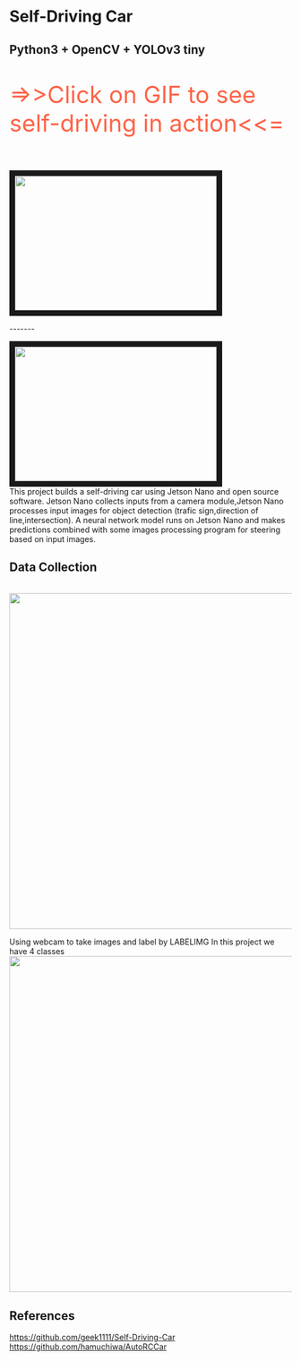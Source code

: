 # Self-Driving Car
## Python3 + OpenCV + YOLOv3 tiny

<p style="color:Tomato;font-size:300%;">=>>Click on GIF to see self-driving in action<<=</p>
</br>
<a href="https://www.youtube.com/watch?v=FiEcJnCTDOk
" target="_blank"><img src="https://lh3.googleusercontent.com/GOW0u-QGIn_rKuqkQIVAT9WscZGakfM0mChcR73S6xzkeeZL2Jr5p8nAUIpzPKJ_PSoT60r0Z53iDUs02Hisz1qe1NxaQL1lCLZxIUukTBuWDzQdVr4iX4csJMkUSePuLEz5miERFy98SNIfefBb163z31-t4Jpv7Ev8njr0_Lc9H4n1Ab91FAqg5FDK1t3pkjLoss5kGkFe3VfJi9whBlDUCWyL0ybFHmnFaQhmod5gu4O7jsW2NV_8JCxPN3yU89SfBc6FYBJDYJ9kTwYyAjYu5hUxEupqDTtt-aTBelnmoPsljzf364L0Jg0IXdBqjud9m_2S0qOsWH0gspfWMrhPFPs67yiH982npwMPaIkbqZXZaPKKYYat-NE5mYVtB4XV_4cetFkcIYC2msCf4_DgNfidpRBf3uKu7dH5g3jlHFtxl4P-7KNx9C7RcjF6cumEBzGAxQRED94EVBF0AOcohaiWdeSgbw1to2v7qkHxcSApB5KHOtmuKWqQFb1Iypx1jZE0DHBGy-x_03Q2BZ-jkaBpOQ-wdbLmhP-w64aLnLedXkSu_4i30IZWBSvLipz4SUJqdx2E_02yp3GfwiSsZoxHdBg245xcmbynfGjJoYUAOnujYXc_7RmGPEdfsiOG2_FAAG-JpDZXOW7ppafEm2jvJcpxdtTRg6VxCemPPGNPj1MORK3nyXpRSdLNjTYXWP67vpzFOGwvSWjJ4mBv=s250-k-rw-no" width="360" height="240" border="10" /></a>
</br>
<p>-------</p>
<a href="https://www.youtube.com/watch?v=FiEcJnCTDOk
" target="_blank"><img src="https://lh3.googleusercontent.com/TYOKntBHSvbR1lsVwdSzKE4ai13_t8TwKHAbUwjIz_nInBVqfOuIOFeb7SvtyUaNH8CNSY7UZpxTd82BTq-LqY0fgVLKYqoGZKONpSF67vAnOjez4177sReNWpDDZmqKVSrJ4CgzmJ6Zy9fCT246BFb0arfwXsSnjiib_QcprMvz6osTJMdBNQ8Mu1FHIZxPFGp7fLkbocKqq35mrmjmqv8mmPvSFkQrHTlURpIqJDhLwPB3k4BSQ_kvfz8cIkEMmO94myNRKfztEBf1zQT_oiKyncdMOvRcaOS-KxbR80yBG9AGHw9s0z-HCXsmU4_JkjK5ia2la6lEB8Phr1-v2V6scuOVnl9BYNo80gDz5j0gw1FL9LSv6Ifk_722hdruV1D4vjOPBd2MEWdkrOOAYwrJIzjVT4kopvZcPGrpYBv7iyU7XN1Rg-4pX6HgIwTzgz6CwlZodevhDIS91H8YIEAUuKV_BNiTgUzsryH0nfOKRsxql2qOPOyd7dc5Epfvpglb51o84klCP5uXCCNgNNA6rOKnOibVlePFZ8DnxbiYN3-uwfWOcPChf5Q93lTh1RnhDi-6EuEEElyfqcihizZHYFdvVcA0uZ0lf1uHo9ygO5xzG5YPXg0P-lgN5R3MZU1w7SHlxE66k7M0-Uw_JZlbdgAqS_16zAb_joPa0GW9n2L-PbtltISHPwt3hyVG_Q-y19naFPomNk2zac27Jfdr=w328-h185-no?authuser=0" width="360" height="240" border="10" /></a>
</br>
This project builds a self-driving car using Jetson Nano and open source software. Jetson Nano collects inputs from a camera module,Jetson Nano processes input images for object detection (trafic sign,direction of line,intersection). A neural network model runs on Jetson Nano and makes predictions combined with some images processing program for steering based on input images. 

## Data Collection
</br>
<img src="https://lh3.googleusercontent.com/HQKPdHileuAmyoBXMzMSXxkVAbKabhZUuwNmzNbTlLPt37aMVaFhSIWJTZv12ju2dkmCr22OuXJrCAgwwkwx5kTdI4nRXggHQqCv3ZN5lBYJYyGyRaLrPT92wZ_jcwMC-PL0hE-KWU1d04Mhl-pEpQLQTztSZVSd3Xm8xGMLdyU44ws3C_h9GY1poi3SQC1aKpZdW4PiwiVLLrF5o12S3jDB66sWR8sAE34n2jJnBaBD2_fpKkRtAtAOhC22X0QiE5ZChg4O-U_dh7mFef83Oz8a9XfXduW4dKerZQN5DlyVDoUVojst1vosl08-l3WGOh9MFkk7N9g-NTs1JI4QFP4zopYxFLe6aQ7E90Spq7qVBWbGWl-kArn_2a0tHtpDPVig1EFzCVSAkfH7CgYOT4WY7Y_71ehSdRP36rdAhyL6hhy9GwjHTtCK2_Bs7iGcKeJweVl1_hVFvGVaqwDWG1g39QFSwV6RvN9bnA0FCC_VdXDP6NLFfU35LLzJkNdJEEEwCFYjWdH-g-8UZMjcHV3e6CbPZxARLZThbziGyIj9zQiz3qxulmyKbvlfHPVUT6J8_uJtoHZRAXJOb0qfAF5eIItdeieSjXiYvKuZbjhQVBRo4CRXJW1QOWYExksd6jPy2ihmP1lE6mjsbAOu311nwq2YkeuWKVPp1pYMc82GOeKrXuIdf4ZdLnjNnEc8EWBuAmK2DdR69XPL60rCtaoE=w1366-h768-no?authuser=0" width="600">

Using webcam to take images and label by LABELIMG
In this project we have 4 classes
</br>
<img src="https://lh3.googleusercontent.com/2TpOfgfPaCp37Svvx6rOhKEpeDWwUMHPywBVVFA3qyMR4bpHZMzVr7Wxq-AIAn_aQSp6_QvFXa6fCpFI5dQlzZGmUVotRENZO0Km8zoeTQhZwlLsJE1uzZDxCmJFI2WNO8nijRupDz-bRUvinc0jmwPNNTfzW465btihJOuEeSYzzGH_ipf-iv-ivt4SGkxW9E9vAMIjur2tSiC1nA-qMYJZ04Ugk6VnLVaCRvQ5YCSPZLIXisoluoo8PWto53kNax5DaGXLX-oF7iP5cyuEkpDxm99pSUst_D5uJNg53FNOYs_OMJ_GYdxWWTDjMpVleo7KlyS7R0vVYSedqHOGsCacxBixBJ0VHnr99uf92w6w4zOcnxsqTJNRCiTj2tC7Quz0eHMYVCxlwzKUdDCB-MFyXwkfCdnnoMpXmj5vs_fPzeoKtsJs9o9GaKLb8F-0aG55g72YNohr1VG2T-lEsnur6eSr1unDPFBtPenBeuPKeyP4WdhtxlUtRZR_GArN3e6JPy0hz59dssLpo6R4VURfCA4YEcp2MIignNIjlmdJ4-Nxnryw5IjAO9YF2jfV6p7R6WwXdnGmlROHWoc20cGto5janPb0hLdw80jLrjRVnMXZ5hcjQWyD4I0j3PNkmwJgp3Os8IcnVH0DyIBh6sBNtzwKW8FFVyAwcYju7Aw0oc5E-LCedQUTw4RvKRm-YUxG5eRzdH2SYy1pZtNpOT5k=w439-h114-no?authuser=0" width="600">
</br>
## References
https://github.com/geek1111/Self-Driving-Car
https://github.com/hamuchiwa/AutoRCCar